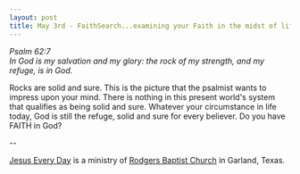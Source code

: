 ```yaml
---
layout: post
title: May 3rd - FaithSearch...examining your Faith in the midst of life's
---
```


_Psalm 62:7  
In God is my salvation and my glory: the rock of my strength, and my
refuge, is in God._

Rocks are solid and sure. This is the picture that the psalmist
wants to impress upon your mind. There is nothing in this present
world's system that qualifies as being solid and sure. Whatever your
circumstance in life today, God is still the refuge, solid and sure
for every believer. Do you have FAITH in God?

 --

<a href=http://jesuseveryday.net>Jesus Every Day</a> is a ministry of <a href=http://rodgersbaptist.net>Rodgers Baptist Church</a> in Garland, Texas.
